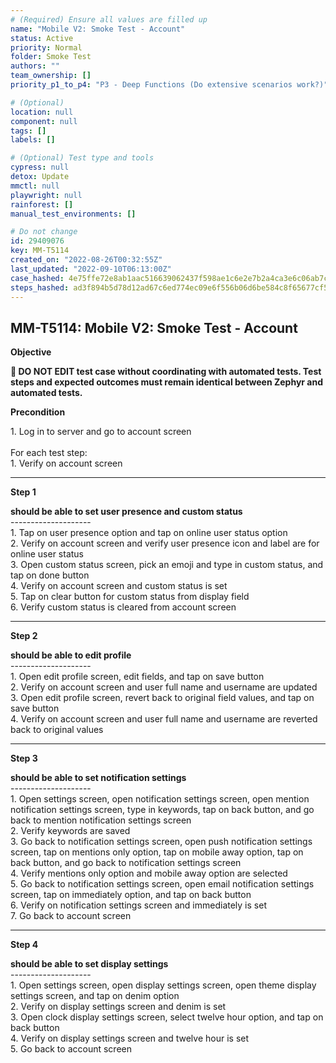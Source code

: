 ```yaml
---
# (Required) Ensure all values are filled up
name: "Mobile V2: Smoke Test - Account"
status: Active
priority: Normal
folder: Smoke Test
authors: ""
team_ownership: []
priority_p1_to_p4: "P3 - Deep Functions (Do extensive scenarios work?)"

# (Optional)
location: null
component: null
tags: []
labels: []

# (Optional) Test type and tools
cypress: null
detox: Update
mmctl: null
playwright: null
rainforest: []
manual_test_environments: []

# Do not change
id: 29409076
key: MM-T5114
created_on: "2022-08-26T00:32:55Z"
last_updated: "2022-09-10T06:13:00Z"
case_hashed: 4e75ffe72e8ab1aac516639062437f598ae1c6e2e7b2a4ca3e6c06ab7c8863ae76f2de7b93bd4af876bfcc867cfd40c5
steps_hashed: ad3f894b5d78d12ad67c6ed774ec09e6f556b06d6be584c8f65677cf507c7dd8b2e17e872f39e861e77bcc11283b4984
---
```


<!-- (Auto-generated) Based on frontmatter's "key" and "name" -->

## MM-T5114: Mobile V2: Smoke Test - Account

**Objective**

**🛑 DO NOT EDIT test case without coordinating with automated tests. Test steps and expected outcomes must remain identical between Zephyr and automated tests.**

**Precondition**

1\. Log in to server and go to account screen\
\
For each test step:\
1\. Verify on account screen

---

**Step 1**

**should be able to set user presence and custom status**\
\--------------------\
1\. Tap on user presence option and tap on online user status option\
2\. Verify on account screen and verify user presence icon and label are for online user status\
3\. Open custom status screen, pick an emoji and type in custom status, and tap on done button\
4\. Verify on account screen and custom status is set\
5\. Tap on clear button for custom status from display field\
6\. Verify custom status is cleared from account screen

---

**Step 2**

**should be able to edit profile**\
\--------------------\
1\. Open edit profile screen, edit fields, and tap on save button\
2\. Verify on account screen and user full name and username are updated\
3\. Open edit profile screen, revert back to original field values, and tap on save button\
4\. Verify on account screen and user full name and username are reverted back to original values

---

**Step 3**

**should be able to set notification settings**\
\--------------------\
1\. Open settings screen, open notification settings screen, open mention notification settings screen, type in keywords, tap on back button, and go back to mention notification settings screen\
2\. Verify keywords are saved\
3\. Go back to notification settings screen, open push notification settings screen, tap on mentions only option, tap on mobile away option, tap on back button, and go back to notification settings screen\
4\. Verify mentions only option and mobile away option are selected\
5\. Go back to notification settings screen, open email notification settings screen, tap on immediately option, and tap on back button\
6\. Verify on notification settings screen and immediately is set\
7\. Go back to account screen

---

**Step 4**

**should be able to set display settings**\
\--------------------\
1\. Open settings screen, open display settings screen, open theme display settings screen, and tap on denim option\
2\. Verify on display settings screen and denim is set\
3\. Open clock display settings screen, select twelve hour option, and tap on back button\
4\. Verify on display settings screen and twelve hour is set\
5\. Go back to account screen
